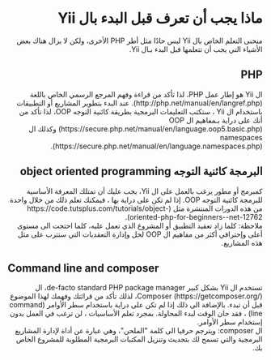 # <div dir="rtl">ماذا يجب أن تعرف قبل البدء بال Yii</div>

<p dir="rtl">
    منحنى التعلم الخاص بال Yii ليس حادًا مثل أطر PHP الأخرى، ولكن لا يزال هناك بعض الأشياء التي يجب أن تتعلمها قبل البدء بـال Yii.
</p>

## <div dir="rtl">PHP</div>

<p dir="rtl">
    ال Yii هو إطار عمل PHP، لذا تأكد من قراءة وفهم المرجع الرسمي الخاص باللغة (http://php.net/manual/en/langref.php). عند البدء بتطوير المشاريع أو التطبيقات باستخدام ال Yii ، ستكتب التعليمات البرمجية بطريقة كائنية التوجه OOP، لذا تأكد من أنك على دراية بـمفاهيم ال OOP (https://secure.php.net/manual/en/language.oop5.basic.php) وكذلك ال namespaces (https://secure.php.net/manual/en/language.namespaces.php).
</p>

## <div dir="rtl">البرمجة كائنية التوجه object oriented programming</div>

<p dir="rtl">
    كمبرمج أو مطور يرغب بالعمل على ال Yii، يجب عليك أن تمتلك المعرفة الأساسية للبرمجة كائنية التوجه OOP. إذا لم تكن على دراية بها ، فيمكنك تعلم ذلك من خلال واحدة من هذه الدورات المنتشرة مثل (https://code.tutsplus.com/tutorials/object-oriented-php-for-beginners--net-12762).<br />
ملاحظة: كلما زاد تعقيد التطبيق أو المشروع الذي تعمل عليه، كلما احتجت الى مستوى أعلى وإحترافي أكثر من مفاهيم ال OOP لحل وإدارة التعقديات التي ستترب على مثل هذه المشاريع.
</p>

## Command line and composer

<p dir="rtl">تستخدم ال Yii بشكل كبير de-facto standard PHP package manager، ال Composer (https://getcomposer.org/)، لذلك تأكد من قرائتك وفهمك لهذا الموضوع قبل أن تبدء. بالإضافة الى ذلك إذا لم تكن على دراية باستخدام سطر الأوامر (command line) ، فقد حان الوقت لبدء المحاولة. بمجرد تعلم الأساسيات ، لن ترغب في العمل بدون إستخدام سطر الأوامر.<br />
ال composer: ويترجم حرفيا الى كلمة "الملحن"، وهي عبارة عن أداة لإدارة المشاريع البرمجية والتي تسمح لك بتحديث وتنزيل المكتبات البرمجية المطلوبة للمشروع الخاص بك.  
</p>

